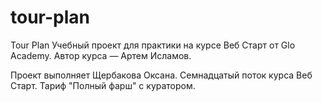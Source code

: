 # tour-plan

Tour Plan
Учебный проект для практики на курсе Веб Старт от Glo Academy. Автор курса — Артем Исламов.

Проект выполняет
Щербакова Оксана. Семнадцатый поток курса Веб Старт. Тариф "Полный фарш" с куратором.